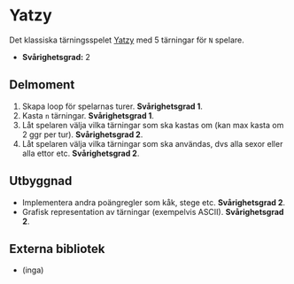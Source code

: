 # Yatzy
Det klassiska tärningsspelet [Yatzy](https://en.wikipedia.org/wiki/Yatzy) med 5 tärningar för `N` spelare.

- **Svårighetsgrad:** 2

## Delmoment
1. Skapa loop för spelarnas turer. **Svårighetsgrad 1**.
2. Kasta `n` tärningar. **Svårighetsgrad 1**.
3. Låt spelaren välja vilka tärningar som ska kastas om (kan max kasta om 2 ggr per tur). **Svårighetsgrad 2**.
4. Låt spelaren välja vilka tärningar som ska användas, dvs alla sexor eller alla ettor etc. **Svårighetsgrad 2**.

## Utbyggnad
* Implementera andra poängregler som kåk, stege etc. **Svårighetsgrad 2**.
* Grafisk representation av tärningar (exempelvis ASCII). **Svårighetsgrad 2**.

## Externa bibliotek
* (inga)